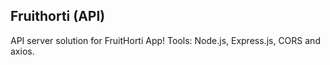 ## Fruithorti (API)

API server solution for FruitHorti App! Tools: Node.js, Express.js, CORS and axios.
